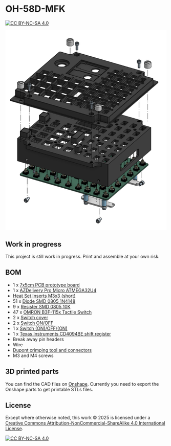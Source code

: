 # OH-58D-MFK

[![CC BY-NC-SA 4.0][cc-by-nc-sa-shield]][cc-by-nc-sa]

![Exploded view](images/exploded.png)

## Work in progress

This project is still work in progress. Print and assemble at your own risk.

## BOM

-  1 x [7x5cm PCB prototype board](https://www.amazon.de/dp/B09NDP48TX)
-  1 x [AZDelivery Pro Micro ATMEGA32U4](https://www.amazon.de/gp/product/B0B5F3GT42)
- [Heat Set Inserts M3x3 (short)](https://cnckitchen.store/products/heat-set-insert-m3-x-3-short-version-100-pieces)
- 51 x [Diode SMD 0805 1N4148](https://www.ebay.de/itm/312738927547)
-  9 x [Resister SMD 0805 10K](https://www.ebay.de/itm/362412320635)
- 47 x [OMRON B3F-115x Tactile Switch](https://www.ebay.de/itm/231954583799)
-  2 x [Switch cover](https://www.reichelt.de/de/de/shop/produkt/sicherheitsabdeckungen_fuer_kippschalter-105434)
-  2 x [Switch ON/OFF](https://www.pollin.de/p/kippschalter-kn3-c-101a-1-polig-on-off-420068)
-  1 x [Switch (ON)/OFF/(ON)](https://www.pollin.de/p/kippschalter-kn3-c-101a-1-polig-on-off-420068)
-  1 x [Texas Instruments CD4094BE shift register](https://www.pollin.de/p/texas-instruments-8stage-shift-bus-store-cd4094be-101321)
-  Break away pin headers
-  Wire
-  [Dupont crimping tool and connectors](https://www.amazon.de/dp/B07QX51F3B)
- M3 and M4 screws

## 3D printed parts

You can find the CAD files on [Onshape](https://cad.onshape.com/documents/6787d83c44a91f8cde39e86e/w/96151ec904b149525745d522/e/fceb9b6b394f6e8ffc93c401). Currently you need to export the Onshape parts to get printable STLs files.

## License

Except where otherwise noted, this work © 2025 is licensed under a [Creative Commons Attribution-NonCommercial-ShareAlike 4.0 International License][cc-by-nc-sa].


[![CC BY-NC-SA 4.0][cc-by-nc-sa-image]][cc-by-nc-sa]


[cc-by-nc-sa]: http://creativecommons.org/licenses/by-nc-sa/4.0/
[cc-by-nc-sa-image]: https://licensebuttons.net/l/by-nc-sa/4.0/88x31.png
[cc-by-nc-sa-shield]: https://img.shields.io/badge/License-CC%20BY--NC--SA%204.0-lightgrey.svg